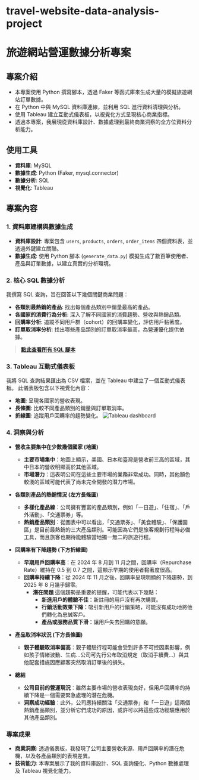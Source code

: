 # travel-website-data-analysis-project
# 旅遊網站營運數據分析專案

## 專案介紹
- 本專案使用 Python 撰寫腳本，透過 Faker 等函式庫來生成大量的模擬旅遊網站訂單數據。
- 在 Python 中與 MySQL 資料庫連線，並利用 SQL 進行資料清理與分析。
- 使用 Tableau 建立互動式儀表板，以視覺化方式呈現核心商業指標。
- 透過本專案，我展現從資料庫設計、數據處理到最終商業洞察的全方位資料分析能力。

## 使用工具
- **資料庫**: MySQL
- **數據生成**: Python (Faker, mysql.connector)
- **數據分析**: SQL
- **視覺化**: Tableau

## 專案內容
### 1. 資料庫建構與數據生成
- **資料庫設計**: 專案包含 `users`, `products`, `orders`, `order_items` 四個資料表，並透過外鍵建立關聯。
- **數據生成**: 使用 Python 腳本 (`generate_data.py`) 模擬生成了數百筆使用者、產品與訂單數據，以建立真實的分析環境。

### 2. 核心 SQL 數據分析
我撰寫 SQL 查詢，旨在回答以下幾個關鍵商業問題：
- **各類別最熱銷的產品**: 找出每個產品類別中銷量最高的產品。
- **各國家的消費行為分析**: 深入了解不同國家的消費趨勢、營收與熱銷品類。
- **回購率分析**: 追蹤不同用戶群（cohort）的回購率變化，評估用戶黏著度。
- **訂單取消率分析**: 找出哪些產品類別的訂單取消率最高，為營運優化提供依據。

> **[點此查看所有 SQL 腳本](project_analysis.sql)**

### 3. Tableau 互動式儀表板
我將 SQL 查詢結果匯出為 CSV 檔案，並在 Tableau 中建立了一個互動式儀表板。
此儀表板包含以下視覺化內容：
- **地圖**: 呈現各國家的營收表現。
- **長條圖**: 比較不同產品類別的銷量與訂單取消率。
- **折線圖**: 追蹤用戶回購率的趨勢變化。
![Tableau dashboard](https://github.com/Debbylihii/travel-website-data-analysis-project/blob/bbf60f97c4d7ef0e5c5e7491048fe99bcff48293/Add%20Tableau%20dashboard%20screenshot)

### 4. 洞察與分析
- **營收主要集中在少數幾個國家 (地圖)** <br>
   - **主要市場集中**：地圖上顯示，美國、日本和臺灣是營收前三高的區域，其中日本的營收明顯高於其他區域。<br>
   - **市場潛力**：這表明公司在這些主要市場的業務非常成功。同時，其他顏色較淺的區域可能代表了尚未完全開發的潛力市場。
     
- **各類別產品的熱銷情況 (左方長條圖)** <br>
   - **多樣化產品線**：公司擁有豐富的產品類別，例如「一日遊」、「住宿」、「戶外活動」、「交通票券」等。<br>
   - **熱銷產品類別**：從圖表中可以看出，「交通票券」、「美食體驗」、「保護園區」是目前最熱銷的三大產品類別。可能因為它們是旅客規劃行程時必備工具，而且旅客也期待能體驗當地獨一無二的旅遊行程。<br>

- **回購率有下降趨勢 (下方折線圖)** <br>
   - **早期用戶回購率高**：在 2024 年 8 月到 11 月之間，回購率（Repurchase Rate）維持在 0.5 到 0.7 之間，這顯示早期的使用者黏著度很高。<br>
   - **回購率持續下降**：從 2024 年 11 月之後，回購率呈現明顯的下降趨勢，到 2025 年 8 月幾乎歸零。
     - **潛在問題** 這個趨勢是重要的提醒，可能代表以下幾點：<br>
       - **新進用戶的體驗不佳**：新註冊的用戶沒有再次購買。<br>
       - **行銷活動效果下降**：吸引新用戶的行銷策略，可能沒有成功地將他們轉化為忠誠客戶。<br>
       - **產品或服務品質下滑**：讓用戶失去回購的意願。
 
- **產品取消率狀況 (下方長條圖)** <br>
   - **親子體驗取消率偏高**：親子體驗行程可能會受到許多不可控因素影響，例如孩子情緒波動、生病...公司可先行公布取消規定（取消手續費...）與其他配套措施因應顧客突然取消訂單後的損失。<br>

- **總結** <br>
   - **公司目前的營運現況**：雖然主要市場的營收表現良好，但用戶回購率的持續下降是一個需要緊急處理的潛在危機。<br>
   - **洞察成功經驗**：此外，公司應持續關注「交通票券」和「一日遊」這兩個熱銷產品類別，並分析它們成功的原因，或許可以將這些成功經驗應用於其他產品類別。

### 專案成果
- **商業洞察**: 透過儀表板，我發現了公司主要營收來源、用戶回購率的潛在危機，以及各產品類別的表現差異。
- **技術能力**: 本專案展示了我的資料庫設計、SQL 查詢優化、Python 數據處理及 Tableau 視覺化能力。
